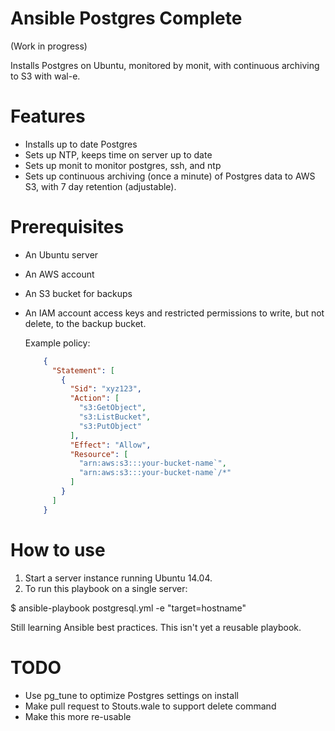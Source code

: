 # Ansible Postgres Complete

(Work in progress)

Installs Postgres on Ubuntu, monitored by monit, with continuous archiving to S3 with wal-e.

# Features
* Installs up to date Postgres
* Sets up NTP, keeps time on server up to date
* Sets up monit to monitor postgres, ssh, and ntp
* Sets up continuous archiving (once a minute) of Postgres data to AWS S3, with 7 day retention (adjustable).

# Prerequisites
* An Ubuntu server
* An AWS account
* An S3 bucket for backups
* An IAM account access keys and restricted permissions to write, but not delete, to the backup bucket.

  Example policy:
  ```json
      {
        "Statement": [
          {
            "Sid": "xyz123",
            "Action": [
              "s3:GetObject",
              "s3:ListBucket",
              "s3:PutObject"
            ],
            "Effect": "Allow",
            "Resource": [
              "arn:aws:s3:::your-bucket-name`",
              "arn:aws:s3:::your-bucket-name`/*"
            ]
          }
        ]
      }
  ```

# How to use
1. Start a server instance running Ubuntu 14.04.
2. To run this playbook on a single server:

$ ansible-playbook postgresql.yml -e "target=hostname"

Still learning Ansible best practices. This isn't yet a reusable playbook.

# TODO
- Use pg_tune to optimize Postgres settings on install
- Make pull request to Stouts.wale to support delete command
- Make this more re-usable
